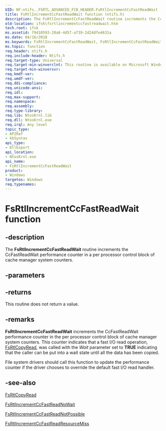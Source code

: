 ```yaml
---
UID: NF:ntifs._FSRTL_ADVANCED_FCB_HEADER.FsRtlIncrementCcFastReadWait
title: FsRtlIncrementCcFastReadWait function (ntifs.h)
description: The FsRtlIncrementCcFastReadWait routine increments the CcFastReadWait performance counter in a per processor control block of cache manager system counters.
old-location: ifsk\fsrtlincrementccfastreadwait.htm
tech.root: ifsk
ms.assetid: f9d10593-28a6-4d57-a739-2d24dfe4631a
ms.date: 04/16/2018
ms.keywords: FsRtlIncrementCcFastReadWait, FsRtlIncrementCcFastReadWait routine [Installable File System Drivers], fsrtlref_487f6c6e-ec6f-4b81-a303-829e6d82d260.xml, ifsk.fsrtlincrementccfastreadwait, ntifs/FsRtlIncrementCcFastReadWait
ms.topic: function
req.header: ntifs.h
req.include-header: Ntifs.h
req.target-type: Universal
req.target-min-winverclnt: This routine is available on Microsoft Windows XP and later.
req.target-min-winversvr: 
req.kmdf-ver: 
req.umdf-ver: 
req.ddi-compliance: 
req.unicode-ansi: 
req.idl: 
req.max-support: 
req.namespace: 
req.assembly: 
req.type-library: 
req.lib: NtosKrnl.lib
req.dll: NtosKrnl.exe
req.irql: Any level
topic_type:
- APIRef
- kbSyntax
api_type:
- DllExport
api_location:
- NtosKrnl.exe
api_name:
- FsRtlIncrementCcFastReadWait
product:
- Windows
targetos: Windows
req.typenames: 
---
```


# FsRtlIncrementCcFastReadWait function


## -description


The <b>FsRtlIncrementCcFastReadWait</b> routine increments the CcFastReadWait performance counter in a per processor control block of cache manager system counters.


## -parameters








## -returns



This routine does not return a value.




## -remarks



<b>FsRtlIncrementCcFastReadWait</b> increments the CcFastReadWait performance counter in the per processor control block of cache manager system counters. This counter indicates that a fast I/O read operation, <a href="https://docs.microsoft.com/windows-hardware/drivers/ddi/content/ntifs/nf-ntifs-_fsrtl_advanced_fcb_header-fsrtlcopyread">FsRtlCopyRead</a>, was called with the <i>Wait</i> parameter set to <b>TRUE</b> indicating that the caller can be put into a wait state until all the data has been copied.

File system drivers should call this function to update the performance counter if the driver chooses to override the default fast I/O read handler.




## -see-also




<a href="https://docs.microsoft.com/windows-hardware/drivers/ddi/content/ntifs/nf-ntifs-_fsrtl_advanced_fcb_header-fsrtlcopyread">FsRtlCopyRead</a>



<a href="https://msdn.microsoft.com/library/windows/hardware/ff546085">FsRtlIncrementCcFastReadNoWait</a>



<a href="https://msdn.microsoft.com/library/windows/hardware/ff546078">FsRtlIncrementCcFastReadNotPossible</a>



<a href="https://msdn.microsoft.com/library/windows/hardware/ff546091">FsRtlIncrementCcFastReadResourceMiss</a>
 

 

